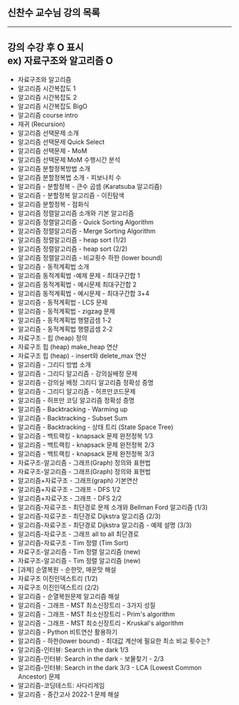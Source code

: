 ## 신찬수 교수님 강의 목록

---
강의 수강 후 O 표시  
ex) 자료구조와 알고리즘 O
---

- 자료구조와 알고리즘
- 알고리즘 시간복잡도 1
- 알고리즘 시간복잡도 2
- 알고리즘 시간복잡도 BigO
- 알고리즘 course intro
- 재귀 (Recursion)
- 알고리즘 선택문제 소개
- 알고리즘 선택문제 Quick Select
- 알고리즘 선택문제 - MoM
- 알고리즘 선택문제 MoM 수행시간 분석
- 알고리즘 분할정복방법 소개
- 알고리즘 분할정복법 소개 - 피보나치 수
- 알고리즘 - 분할정복 - 큰수 곱셈 (Karatsuba 알고리즘)
- 알고리즘 - 분할정복 알고리즘 - 이진탐색
- 알고리즘 분할정복 - 점화식
- 알고리즘 정렬알고리즘 소개와 기본 알고리즘
- 알고리즘 정렬알고리즘 - Quick Sorting Algorithm
- 알고리즘 정렬알고리즘 - Merge Sorting Algorithm
- 알고리즘 정렬알고리즘 - heap sort (1/2)
- 알고리즘 정렬알고리즘 - heap sort (2/2)
- 알고리즘 정렬알고리즘 - 비교횟수 하한 (lower bound)
- 알고리즘 - 동적계획법 소개
- 알고리즘 동적계획법 -예제 문제 - 최대구간합 1
- 알고리즘 동적계획법 - 예시문제 최대구간합 2
- 알고리즘 동적계획법 - 예시문제 - 최대구간합 3+4
- 알고리즘 - 동적계획법 - LCS 문제
- 알고리즘 - 동적계획법 - zigzag 문제
- 알고리즘 - 동적계획법 행렬곱셈 1-2
- 알고리즘 - 동적계획법 행렬곱셈 2-2
- 자료구조 - 힙 (heap) 정의
- 자료구조 힙 (heap) make_heap 연산
- 자료구조 힙 (heap) - insert와 delete_max 연산
- 알고리즘 - 그리디 방법 소개
- 알고리즘 - 그리디 알고리즘 - 강의실배정 문제
- 알고리즘 - 강의실 배정 그리디 알고리즘 정확성 증명
- 알고리즘 - 그리디 알고리즘 - 허프만코드문제
- 알고리즘 - 허프만 코딩 알고리즘 정확성 증명
- 알고리즘 - Backtracking - Warming up
- 알고리즘 - Backtracking - Subset Sum
- 알고리즘 - Backtracking - 상태 트리 (State Space Tree)
- 알고리즘 - 백트랙킹 - knapsack 문제 완전정복 1/3
- 알고리즘 - 백트랙킹 - knapsack 문제 완전정복 2/3
- 알고리즘 - 백트랙킹 - knapsack 문제 완전정복 3/3
- 자료구조-알고리즘 - 그래프(Graph) 정의와 표현법
- 자료구조-알고리즘 - 그래프(Graph) 정의와 표현법
- 알고리즘+자료구조 - 그래프(graph) 기본연산
- 알고리즘+자료구조 - 그래프 - DFS 1/2
- 알고리즘+자료구조 - 그래프 - DFS 2/2
- 알고리즘-자료구조 - 최단경로 문제 소개와 Bellman Ford 알고리즘 (1/3)
- 알고리즘-자료구조 - 최단경로 Dijkstra 알고리즘 (2/3)
- 알고리즘-자료구조 - 최단경로 Dijkstra 알고리즘 - 예제 설명 (3/3)
- 알고리즘-자료구조 - 그래프 all to all 최단경로
- 알고리즘-자료구조 - Tim 정렬 (Tim Sort)
- 자료구조-알고리즘 - Tim 정렬 알고리즘 (new)
- 자료구조-알고리즘 - Tim 정렬 알고리즘 (new)
- [과제] 순열복원 - 순한맛, 매운맛 해설
- 자료구조 이진인덱스트리 (1/2)
- 자료구조 이진인덱스트리 (2/2)
- 알고리즘 - 순열복원문제 알고리즘 해설
- 알고리즘 - 그래프 - MST 최소신장트리 - 3가지 성질
- 알고리즘 - 그래프 - MST 최소신장트리 - Prim's algorithm
- 알고리즘 - 그래프 - MST 최소신장트리 - Kruskal's algorithm
- 알고리즘 - Python 비트연산 활용하기
- 알고리즘 - 하한(lower bound) - 최대값 계산에 필요한 최소 비교 횟수는?
- 알고리즘-인터뷰: Search in the dark 1/3
- 알고리즘-인터뷰: Search in the dark - 보물찾기 - 2/3
- 알고리즘-인터뷰: Search in the dark 3/3 - LCA (Lowest Common Ancestor) 문제
- 알고리즘-코딩테스트: 사다리게임
- 알고리즘 - 중간고사 2022-1 문제 해설